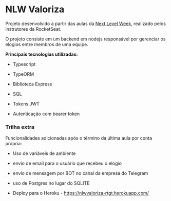 
# NLW Valoriza

Projeto desenvolvido a partir das aulas da [Next Level Week](https://nextlevelweek.com/), realizado pelos instrutores da RocketSeat.

  

O projeto consiste em um backend em nodejs responsável por gerenciar os elogios entre membros de uma equipe.

  

**Principais tecnologias utilizadas:**

- Typescript

- TypeORM

- Biblioteca Express

- SQL

- Tokens JWT

- Autenticação com bearer token

  

### Trilha extra 
Funcionalidades adicionadas após o término da última aula por conta própria:

 - Uso de variáveis de ambiente
  
  - envio de email para o usuário que recebeu o elogio
  
  - envio de mensagem por BOT no canal da empresa do Telegram
  
  - uso de Postgres no lugar do SQLITE
  
  - Deploy para o Heroku - https://nlwvaloriza-rtgt.herokuapp.com/
